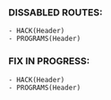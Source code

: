 ### DISSABLED ROUTES:

    - HACK(Header)
    - PROGRAMS(Header)

### FIX IN PROGRESS:

    - HACK(Header)
    - PROGRAMS(Header)
